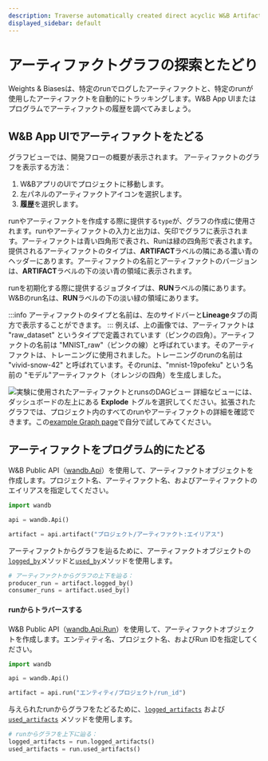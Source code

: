 ```yaml
---
description: Traverse automatically created direct acyclic W&B Artifact graphs.
displayed_sidebar: default
---
```


# アーティファクトグラフの探索とたどり

<head>
    <title>有向非巡回W＆Bアーティファクトグラフを探索しましょう。</title>
</head>
Weights & Biasesは、特定のrunでログしたアーティファクトと、特定のrunが使用したアーティファクトを自動的にトラッキングします。W&B App UIまたはプログラムでアーティファクトの履歴を調べてみましょう。

## W&B App UIでアーティファクトをたどる

グラフビューでは、開発フローの概要が表示されます。
アーティファクトのグラフを表示する方法：

1. W&BアプリのUIでプロジェクトに移動します。
2. 左パネルのアーティファクトアイコンを選択します。
3. **履歴**を選択します。

runやアーティファクトを作成する際に提供する`type`が、グラフの作成に使用されます。runやアーティファクトの入力と出力は、矢印でグラフに表示されます。アーティファクトは青い四角形で表され、Runは緑の四角形で表されます。
提供されるアーティファクトのタイプは、**ARTIFACT**ラベルの隣にある濃い青のヘッダーにあります。アーティファクトの名前とアーティファクトのバージョンは、**ARTIFACT**ラベルの下の淡い青の領域に表示されます。

runを初期化する際に提供するジョブタイプは、**RUN**ラベルの隣にあります。W&Bのrun名は、**RUN**ラベルの下の淡い緑の領域にあります。

:::info
アーティファクトのタイプと名前は、左のサイドバーと**Lineage**タブの両方で表示することができます。
:::
例えば、上の画像では、アーティファクトは "raw_dataset" というタイプで定義されています（ピンクの四角）。アーティファクトの名前は "MNIST_raw"（ピンクの線）と呼ばれています。そのアーティファクトは、トレーニングに使用されました。トレーニングのrunの名前は "vivid-snow-42" と呼ばれています。そのrunは、"mnist-19pofeku" という名前の "モデル"アーティファクト（オレンジの四角）を生成しました。

![実験に使用されたアーティファクトとrunsのDAGビュー](/images/artifacts/example_dag_with_sidebar.png)
詳細なビューには、ダッシュボードの左上にある **Explode** トグルを選択してください。拡張されたグラフでは、プロジェクト内のすべてのrunやアーティファクトの詳細を確認できます。この[example Graph page](https://wandb.ai/shawn/detectron2-11/artifacts/dataset/furniture-small-val/v0/lineage)で自分で試してみてください。

## アーティファクトをプログラム的にたどる

W&B Public API（[wandb.Api](https://docs.wandb.ai/ref/python/public-api/api)）を使用して、アーティファクトオブジェクトを作成します。プロジェクト名、アーティファクト名、およびアーティファクトのエイリアスを指定してください。

```python
import wandb

api = wandb.Api()

artifact = api.artifact("プロジェクト/アーティファクト:エイリアス")
```
アーティファクトからグラフを辿るために、アーティファクトオブジェクトの[`logged_by`](https://docs.wandb.ai/ref/python/public-api/artifact#logged\_by)メソッドと[`used_by`](https://docs.wandb.ai/ref/python/public-api/artifact#used\_by)メソッドを使用します。

```python
# アーティファクトからグラフの上下を辿る：
producer_run = artifact.logged_by()
consumer_runs = artifact.used_by()
```
#### runからトラバースする

W&B Public API（[wandb.Api.Run](https://docs.wandb.ai/ref/python/public-api/run)）を使用して、アーティファクトオブジェクトを作成します。エンティティ名、プロジェクト名、およびRun IDを指定してください。

```python
import wandb

api = wandb.Api()

artifact = api.run("エンティティ/プロジェクト/run_id")
```

与えられたrunからグラフをたどるために、[`logged_artifacts`](https://docs.wandb.ai/ref/python/public-api/run#logged_artifacts) および [`used_artifacts`](https://docs.wandb.ai/ref/python/public-api/run#used_artifacts) メソッドを使用します。

```python
# runからグラフを上下に辿る：
logged_artifacts = run.logged_artifacts()
used_artifacts = run.used_artifacts()
```